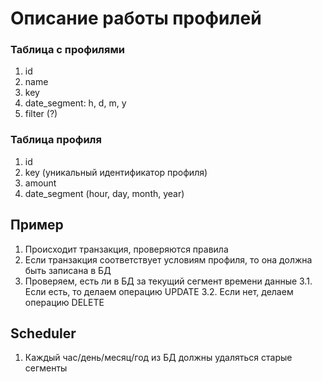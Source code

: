 # Описание работы профилей

### Таблица с профилями
1. id
2. name
3. key
4. date_segment: h, d, m, y
5. filter (?)

### Таблица профиля
1. id
2. key (уникальный идентификатор профиля)
3. amount
4. date_segment (hour, day, month, year)

## Пример

1. Происходит транзакция, проверяются правила
2. Если транзакция соответствует условиям профиля, то она должна быть записана в БД
3. Проверяем, есть ли в БД за текущий сегмент времени данные
3.1. Если есть, то делаем операцию UPDATE
3.2. Если нет, делаем операцию DELETE

## Scheduler

1. Каждый час/день/месяц/год из БД должны удаляться старые сегменты